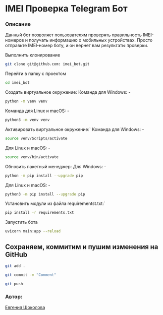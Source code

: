 # IMEI Проверка Telegram Бот

### Описание

Данный бот позволяет пользователям проверять правильность IMEI-номеров и получать информацию о мобильных устройствах. Просто отправьте IMEI-номер боту, и он вернет вам результаты проверки.



Выполнить клонирование
```bash
git clone git@github.com: imei_bot.git
```
Перейти в папку с проектом
```bash
cd imei_bot
```
Создать виртуальное окружение:
   Команда для Windows: -
```bash
python -m venv venv
```
Команда для Linux и macOS: - 
```bash
python3 -m venv venv
```
Активировать виртуальное окружение:`
   Команда для Windows: -
```bash
source venv/Scripts/activate
```
Для Linux и macOS: -
```bash
source venv/bin/activate
```
Обновить пакетный менеджер:
   Для Windows: -
```bash
python -m pip install --upgrade pip
```
Для Linux и macOS: -
```bash
python3 -m pip install --upgrade pip
```
Установить модули из файла requirementst.txt:`
```bash
pip install -r requirements.txt
```
Запустить бота
```bash
uvicorn main:app --reload
```

## Сохраняем, коммитим и пушим изменения на GitHub
```bash
git add .
```
```bash
git commit -m "Comment"
```
```bash
git push
```

### Автор:
[Евгения Шоколова](https://github.com/Evgeniya-Shokolova)